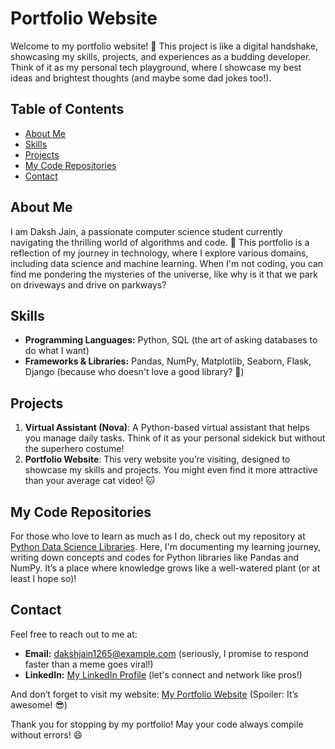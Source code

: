 # Portfolio Website

Welcome to my portfolio website! 🌟 This project is like a digital handshake, showcasing my skills, projects, and experiences as a budding developer. Think of it as my personal tech playground, where I showcase my best ideas and brightest thoughts (and maybe some dad jokes too!).

## Table of Contents

- [About Me](#about-me)
- [Skills](#skills)
- [Projects](#projects)
- [My Code Repositories](#my-code-repositories)
- [Contact](#contact)

## About Me

I am Daksh Jain, a passionate computer science student currently navigating the thrilling world of algorithms and code. 🚀 This portfolio is a reflection of my journey in technology, where I explore various domains, including data science and machine learning. When I'm not coding, you can find me pondering the mysteries of the universe, like why is it that we park on driveways and drive on parkways?

## Skills

- **Programming Languages:** Python, SQL (the art of asking databases to do what I want)
- **Frameworks & Libraries:** Pandas, NumPy, Matplotlib, Seaborn, Flask, Django (because who doesn't love a good library? 🎉)

## Projects

1. **Virtual Assistant (Nova)**: A Python-based virtual assistant that helps you manage daily tasks. Think of it as your personal sidekick but without the superhero costume!
2. **Portfolio Website**: This very website you’re visiting, designed to showcase my skills and projects. You might even find it more attractive than your average cat video! 🐱

## My Code Repositories

For those who love to learn as much as I do, check out my repository at [Python Data Science Libraries](https://github.com/itsdakshjain/Python-Data-Science-Libraries). Here, I'm documenting my learning journey, writing down concepts and codes for Python libraries like Pandas and NumPy. It’s a place where knowledge grows like a well-watered plant (or at least I hope so)!

## Contact

Feel free to reach out to me at:
- **Email:** [dakshjain1265@example.com](mailto:dakshjain1265@example.com) (seriously, I promise to respond faster than a meme goes viral!)
- **LinkedIn:** [My LinkedIn Profile](https://www.linkedin.com/in/daksh-jain-6b31772b9/) (let's connect and network like pros!)

And don’t forget to visit my website: [My Portfolio Website](https://itsdakshjain.github.io/Portfolio-Website/#) (Spoiler: It’s awesome! 😎)

Thank you for stopping by my portfolio! May your code always compile without errors! 😄
